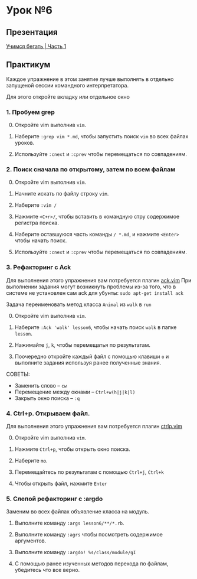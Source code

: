 # Урок №6

## Презентация

[Учимся бегать | Часть 1](https://www.dropbox.com/s/e0p940fuplxjvof/Vim.%20Learn%20to%20run%20%7C%20Part%201.pdf)

## Практикум

Каждое упражнение в этом занятие лучше выполнять в отдельно запущеной сессии
командного интерпретатора.

Для этого откройте вкладку или отдельное окно

### 1. Пробуем grep

  0. Откройте vim выполнив `vim`.

  1. Наберите `:grep vim *.md`, чтобы запустить поиск `vim` во всех файлах
     уроков.

  2. Используйте `:cnext` и `:cprev` чтобы перемещаться по совпадениям.

### 2. Поиск сначала по открытому, затем по всем файлам

  0. Откройте vim выполнив `vim`.

  1. Начните искать по файлу строку `vim`.

  2. Наберите `:vim /`

  4. Нажмите `<C+r>/`, чтобы вставить в командную стру содержимое
     регистра поиска.

  5. Наберите оставшуюся часть команды `/ *.md`, и нажмите `<Enter>`
     чтобы начать поиск.

  6. Используйте `:cnext` и `:cprev` чтобы перемещаться по совпадениям.


### 3. Рефакторинг с Ack

Для выполнения этого упражнения вам потребуется плагин
[ack.vim](https://github.com/mileszs/ack.vim)
При выполнении задания могут возникнуть проблемы из-за того, что
в системе не установлен сам ack
для убунты: `sudo apt-get install ack`

Задача переименовать метод класса `Animal` из `walk` в `run`

  0. Откройте vim выполнив `vim`.

  1. Наберите `:Ack 'walk' lesson6`, чтобы начать поиск `walk` в папке `lesson`.

  2. Нажимайте `j`, `k`, чтобы перемещатья по результатам.

  3. Поочередно откройте каждый файл с помощью клавиши `o` и выполните задания
     используя ранее полученные знания.

СОВЕТЫ:

  - Заменить слово – `cw`
  - Перемещение между окнами – `Ctrl+w(h|j|k|l)`
  - Закрыть окно поиска – `:q`

### 4. Ctrl+p. Открываем файл.

Для выполнения этого упражнения вам потребуется плагин
[ctrlp.vim](https://github.com/kien/ctrlp.vim)

  0. Откройте vim выполнив `vim`.

  1. Нажмите `Ctrl+p`, чтобы открыть окно поиска.

  2. Наберите `mo`.

  3. Перемещайтесь по результатам с помощью `Ctrl+j`, `Ctrl+k`

  4. Чтобы открыть файл, нажмите `Enter`

### 5. Слепой рефакторинг с :argdo

Заменим во всех файлах объявление класса на модуль.

  1. Выполните команду `:args lesson6/**/*.rb`.

  2. Выполните команду `:agrs` чтобы посмотреть содержимое аргументов.

  3. Выполните команду `:argdo! %s/class/module/gI`

  4. С помощью ранее изученных методов перехода по файлам, убедитесь что все
     верно.

